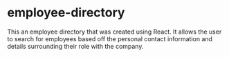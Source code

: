 # employee-directory
This an employee directory that was created using React. It allows the user to search for employees based off the personal contact information and details surrounding their role with the company. 
